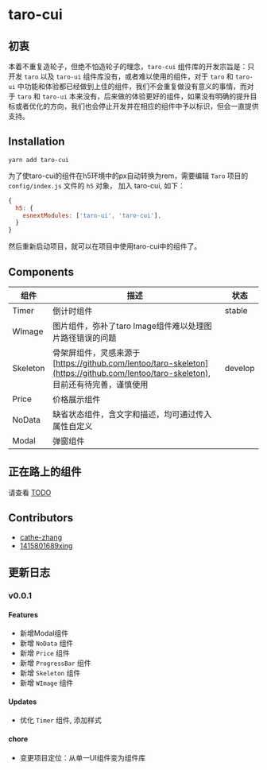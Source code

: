# taro-cui

## 初衷

本着不重复造轮子，但绝不怕造轮子的理念，`taro-cui` 组件库的开发宗旨是：只开发 `taro` 以及 `taro-ui` 组件库没有，或者难以使用的组件，对于 `taro` 和 `taro-ui` 中功能和体验都已经做到上佳的组件，我们不会重复做没有意义的事情，而对于 `taro` 和 `taro-ui` 本来没有，后来做的体验更好的组件，如果没有明确的提升目标或者优化的方向，我们也会停止开发并在相应的组件中予以标识，但会一直提供支持。

## Installation

```shell
yarn add taro-cui
```

为了使taro-cui的组件在h5环境中的px自动转换为rem，需要编辑 `Taro` 项目的 `config/index.js` 文件的 `h5` 对象， 加入 taro-cui, 如下：

```js
{
  h5: {
    esnextModules: ['taro-ui', 'taro-cui'],
  }
}
```

然后重新启动项目，就可以在项目中使用taro-cui中的组件了。

## Components

|组件|描述|状态|
|---|---|---|
|Timer|倒计时组件|stable|
|WImage|图片组件，弥补了taro Image组件难以处理图片路径错误的问题|
|Skeleton|骨架屏组件，灵感来源于[https://github.com/lentoo/taro-skeleton](https://github.com/lentoo/taro-skeleton), 目前还有待完善，谨慎使用|develop|
|Price|价格展示组件|
|NoData|缺省状态组件，含文字和描述，均可通过传入属性自定义|
|Modal|弹窗组件|

## 正在路上的组件

请查看 [TODO](./TODO.md)

## Contributors

- [cathe-zhang](https://github.com/cathe-zhang)
- [1415801689xing](https://github.com/1415801689xing)

## 更新日志

### v0.0.1

#### Features

- 新增Modal组件
- 新增 `NoData` 组件
- 新增 `Price` 组件
- 新增 `ProgressBar` 组件
- 新增 `Skeleton` 组件
- 新增 `WImage` 组件

#### Updates

- 优化 `Timer` 组件, 添加样式

#### chore

- 变更项目定位：从单一UI组件变为组件库
